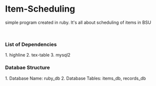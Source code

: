 # Item-Scheduling
simple program created in ruby. It's all about scheduling of items in BSU

<br/>
<h3>List of Dependencies</h3>
1. highline
2. tex-table
3. mysql2

<br/>
<h3>Databae Structure</h3>
1. Database Name: ruby_db
2. Database Tables: items_db, records_db